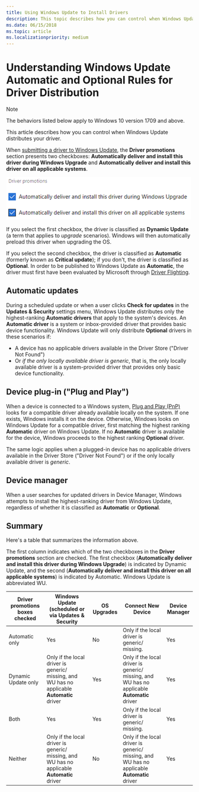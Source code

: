 ```yaml
---
title: Using Windows Update to Install Drivers
description: This topic describes how you can control when Windows Update distributes your driver.
ms.date: 06/15/2018
ms.topic: article
ms.localizationpriority: medium
---
```


# Understanding Windows Update Automatic and Optional Rules for Driver Distribution

> [!NOTE]
> The behaviors listed below apply to Windows 10 version 1709 and above.

This article describes how you can control when Windows Update distributes your driver.

When [submitting a driver to Windows Update](publish-a-driver-to-windows-update.md), the **Driver promotions** section presents two checkboxes: **Automatically deliver and install this driver during Windows Upgrade** and **Automatically deliver and install this driver on all applicable systems**.

![Automatic driver promotions checkboxes](images/automatic-driver-promotion-options.png)

If you select the first checkbox, the driver is classified as **Dynamic Update** (a term that applies to *upgrade* scenarios). Windows will then automatically preload this driver when upgrading the OS.

If you select the second checkbox, the driver is classified as **Automatic** (formerly known as **Critical update**); if you don't, the driver is classified as **Optional**.  In order to be published to Windows Update as **Automatic**, the driver must first have been evaluated by Microsoft through [Driver Flighting](driver-flighting.md).

## Automatic updates

During a scheduled update or when a user clicks **Check for updates** in the **Updates & Security** settings menu, Windows Update distributes only the highest-ranking **Automatic drivers** that apply to the system's devices. An **Automatic driver** is a system or inbox-provided driver that provides basic device functionality. Windows Update will only distribute **Optional** drivers in these scenarios if:

* A device has no applicable drivers available in the Driver Store ("Driver Not Found")
* Or *if the only locally available driver is generic*, that is, the only locally available driver is a system-provided driver that provides only basic device functionality.

## Device plug-in ("Plug and Play")

When a device is connected to a Windows system, [Plug and Play (PnP)](../kernel/introduction-to-plug-and-play.md) looks for a compatible driver already available locally on the system. If one exists, Windows installs it on the device. Otherwise, Windows looks on Windows Update for a compatible driver, first matching the highest ranking **Automatic** driver on Windows Update. If no **Automatic** driver is available for the device, Windows proceeds to the highest ranking **Optional** driver.

The same logic applies when a plugged-in device has no applicable drivers available in the Driver Store ("Driver Not Found") or if the only locally available driver is *generic*.

## Device manager

When a user searches for updated drivers in Device Manager, Windows attempts to install the highest-ranking driver from Windows Update, regardless of whether it is classified as **Automatic** or **Optional**.

## Summary

Here's a table that summarizes the information above.

The first column indicates which of the two checkboxes in the **Driver promotions** section are checked.
The first checkbox (**Automatically deliver and install this driver during Windows Upgrade**) is indicated by Dynamic Update, and the second (**Automatically deliver and install this driver on all applicable systems**) is indicated by Automatic. Windows Update is abbreviated WU.

|Driver promotions boxes checked|Windows Update (scheduled or via Updates & Security|OS Upgrades|Connect New Device|Device Manager|
|-|-|-|-|-|
|Automatic only|Yes|No|Only if the local driver is generic/ missing.|Yes|
|Dynamic Update only|Only if the local driver is generic/ missing, and WU has no applicable **Automatic** driver|Yes|Only if the local driver is generic/ missing, and WU has no applicable **Automatic** driver|Yes|
|Both|Yes|Yes|Only if the local driver is generic/ missing.|Yes|
|Neither|Only if the local driver is generic/ missing, and WU has no applicable **Automatic** driver|No|Only if the local driver is generic/ missing, and WU has no applicable **Automatic** driver|Yes|

<!--use word generic? or just condense descriptive text?-->
